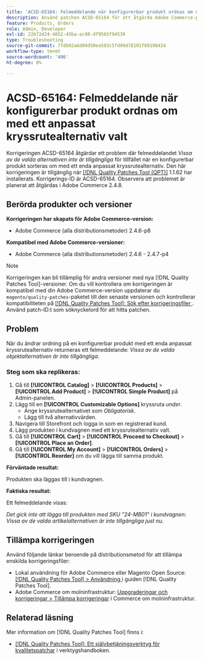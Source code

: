 ```yaml
---
title: 'ACSD-65164: Felmeddelande när konfigurerbar produkt ordnas om med ett anpassat kryssrutealternativ valt'
description: Använd patchen ACSD-65164 för att åtgärda Adobe Commerce-problemet där felmeddelandet *Vissa av de valda alternativen inte är tillgängliga* inträffar när en konfigurerbar produkt med ett enda anpassat kryssrutealternativ sorteras.
feature: Products, Orders
role: Admin, Developer
exl-id: 22b72d24-4852-45ba-ac98-df9565f94539
type: Troubleshooting
source-git-commit: 7fdb02a6d89d50ea593c5fd99d78101f89198424
workflow-type: tm+mt
source-wordcount: '406'
ht-degree: 0%

---
```


# ACSD-65164: Felmeddelande när konfigurerbar produkt ordnas om med ett anpassat kryssrutealternativ valt

Korrigeringen ACSD-65164 åtgärdar ett problem där felmeddelandet *Vissa av de valda alternativen inte är tillgängliga* för tillfället när en konfigurerbar produkt sorteras om med ett enda anpassat kryssrutealternativ. Den här korrigeringen är tillgänglig när [[!DNL Quality Patches Tool (QPT)]](/help/tools/quality-patches-tool/quality-patches-tool-to-self-serve-quality-patches.md) 1.1.62 har installerats. Korrigerings-ID är ACSD-65164. Observera att problemet är planerat att åtgärdas i Adobe Commerce 2.4.8.

## Berörda produkter och versioner

**Korrigeringen har skapats för Adobe Commerce-version:**

* Adobe Commerce (alla distributionsmetoder) 2.4.6-p8

**Kompatibel med Adobe Commerce-versioner:**

* Adobe Commerce (alla distributionsmetoder) 2.4.6 - 2.4.7-p4

>[!NOTE]
>
>Korrigeringen kan bli tillämplig för andra versioner med nya [!DNL Quality Patches Tool]-versioner. Om du vill kontrollera om korrigeringen är kompatibel med din Adobe Commerce-version uppdaterar du `magento/quality-patches`-paketet till den senaste versionen och kontrollerar kompatibiliteten på [[!DNL Quality Patches Tool]: Sök efter korrigeringsfiler ](https://experienceleague.adobe.com/tools/commerce-quality-patches/index.html). Använd patch-ID:t som söknyckelord för att hitta patchen.

## Problem

När du ändrar ordning på en konfigurerbar produkt med ett enda anpassat kryssrutealternativ returneras ett felmeddelande: *Vissa av de valda objektalternativen är inte tillgängliga*.

### Steg som ska replikeras:

1. Gå till **[!UICONTROL Catalog]** > **[!UICONTROL Products]** > **[!UICONTROL Add Product]** > **[!UICONTROL Simple Product]** på Admin-panelen.
1. Lägg till en **[!UICONTROL Customizable Options]** kryssruta *under*.
   * Ange kryssrutealternativet som *Obligatorisk*.
   * Lägg till två alternativvärden.
1. Navigera till Storefront och logga in som en registrerad kund.
1. Lägg produkten i kundvagnen med ett kryssrutealternativ valt.
1. Gå till **[!UICONTROL Cart]** > **[!UICONTROL Proceed to Checkout]** > **[!UICONTROL Place an Order]**.
1. Gå till **[!UICONTROL My Account]** > **[!UICONTROL Orders]** > **[!UICONTROL Reorder]** om du vill lägga till samma produkt.

**Förväntade resultat:**

Produkten ska läggas till i kundvagnen.

**Faktiska resultat:**

Ett felmeddelande visas:

*Det gick inte att lägga till produkten med SKU &quot;24-MB01&quot; i kundvagnen: Vissa av de valda artikelalternativen är inte tillgängliga just nu.*

## Tillämpa korrigeringen

Använd följande länkar beroende på distributionsmetod för att tillämpa enskilda korrigeringsfiler:

* Lokal användning för Adobe Commerce eller Magento Open Source: [[!DNL Quality Patches Tool] > Användning ](/help/tools/quality-patches-tool/usage.md) i guiden [!DNL Quality Patches Tool].
* Adobe Commerce om molninfrastruktur: [Uppgraderingar och korrigeringar > Tillämpa korrigeringar](https://experienceleague.adobe.com/docs/commerce-cloud-service/user-guide/develop/upgrade/apply-patches.html) i Commerce om molninfrastruktur.

## Relaterad läsning

Mer information om [!DNL Quality Patches Tool] finns i:

* [[!DNL Quality Patches Tool]: Ett självbetjäningsverktyg för kvalitetspatchar](/help/tools/quality-patches-tool/quality-patches-tool-to-self-serve-quality-patches.md) i verktygshandboken.
